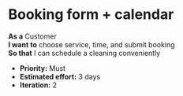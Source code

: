 # Booking form + calendar

**As a** Customer  
**I want to** choose service, time, and submit booking  
**So that** I can schedule a cleaning conveniently

- **Priority:** Must  
- **Estimated effort:** 3 days  
- **Iteration:** 2
